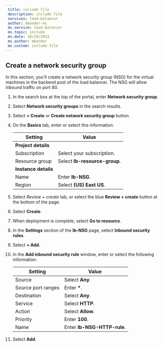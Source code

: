 ```yaml
---
 title: include file
 description: include file
 services: load-balancer
 author: mbender-ms
 ms.service: load-balancer
 ms.topic: include
 ms.date: 10/19/2023
 ms.author: mbender
 ms.custom: include file
---
```


## Create a network security group

In this section, you'll create a network security group (NSG) for the virtual machines in the backend pool of the load balancer. The NSG will allow inbound traffic on port 80.

1. In the search box at the top of the portal, enter **Network security group**.
1. Select **Network security groups** in the search results.
1. Select **+ Create** or **Create network security group** button.
1. On the **Basics** tab, enter or select this information:

    | Setting | Value |
    | ------- | ----- |
    | **Project details** |   |
    | Subscription | Select your subscription. |
    | Resource group | Select **lb-resource-group**. |
    | **Instance details** |   |
    | Name | Enter **lb-NSG**. |
    | Region | Select **(US) East US**. |

1. Select *Review + create* tab, or select the blue **Review + create** button at the bottom of the page.
1. Select **Create**.
1. When deployment is complete, select **Go to resource**.
1. In the **Settings** section of the **lb-NSG** page, select **Inbound security rules**.
1. Select **+ Add**.
1. In the **Add inbound security rule** window, enter or select the following information:

    | Setting | Value |
    | ------- | ----- |
    | Source | Select **Any**. |
    | Source port ranges | Enter **\***. |
    | Destination | Select **Any**. |
    | Service | Select **HTTP**. |
    | Action | Select **Allow**. |
    | Priority | Enter **100**. |
    | Name | Enter **lb-NSG-HTTP-rule**. |

1. Select **Add**.